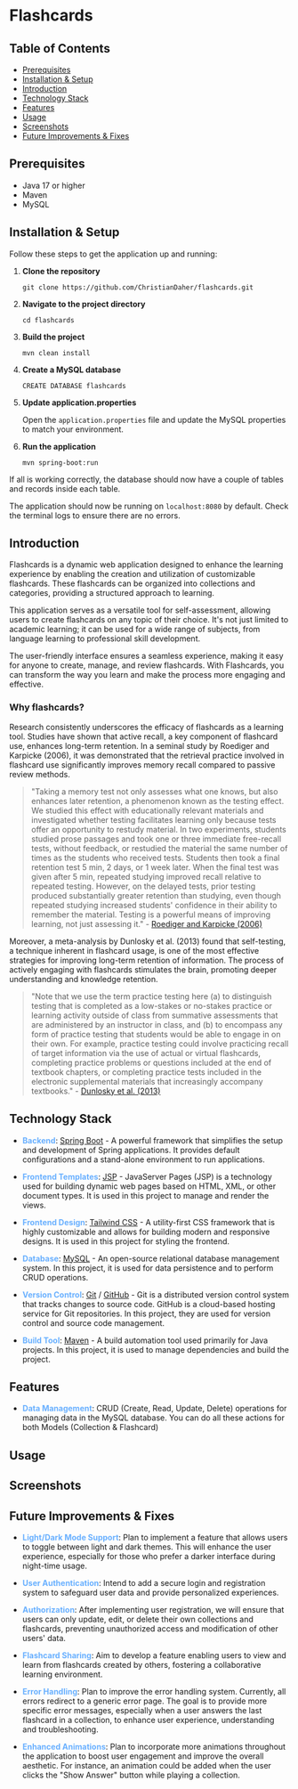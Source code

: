 # Flashcards

## Table of Contents

- [Prerequisites](#prerequisites)
- [Installation & Setup](#installation--setup)
- [Introduction](#introduction)
- [Technology Stack](#technology-stack)
- [Features](#features)
- [Usage](#usage)
- [Screenshots](#screenshots)
- [Future Improvements & Fixes](#future-improvements--fixes)

## Prerequisites

- Java 17 or higher
- Maven
- MySQL

## Installation & Setup

Follow these steps to get the application up and running:

1. **Clone the repository**

   ```
   git clone https://github.com/ChristianDaher/flashcards.git
   ```

2. **Navigate to the project directory**

   ```
   cd flashcards
   ```

3. **Build the project**

   ```
   mvn clean install
   ```

4. **Create a MySQL database**

   ```
   CREATE DATABASE flashcards
   ```

5. **Update application.properties**

   Open the `application.properties` file and update the MySQL properties to match your environment.

6. **Run the application**

   ```
   mvn spring-boot:run
   ```

If all is working correctly, the database should now have a couple of tables and records inside each table.

The application should now be running on `localhost:8080` by default. Check the terminal logs to ensure there are no errors.

## Introduction

Flashcards is a dynamic web application designed to enhance the learning experience by enabling the creation and utilization of customizable flashcards. These flashcards can be organized into collections and categories, providing a structured approach to learning.

This application serves as a versatile tool for self-assessment, allowing users to create flashcards on any topic of their choice. It's not just limited to academic learning; it can be used for a wide range of subjects, from language learning to professional skill development.

The user-friendly interface ensures a seamless experience, making it easy for anyone to create, manage, and review flashcards. With Flashcards, you can transform the way you learn and make the process more engaging and effective.

### Why flashcards?

Research consistently underscores the efficacy of flashcards as a learning tool. Studies have shown that active recall, a key component of flashcard use, enhances long-term retention. In a seminal study by Roediger and Karpicke (2006), it was demonstrated that the retrieval practice involved in flashcard use significantly improves memory recall compared to passive review methods.

> "Taking a memory test not only assesses what one knows, but also enhances later retention, a phenomenon known as the testing effect. We studied this effect with educationally relevant materials and investigated whether testing facilitates learning only because tests offer an opportunity to restudy material. In two experiments, students studied prose passages and took one or three immediate free-recall tests, without feedback, or restudied the material the same number of times as the students who received tests. Students then took a final retention test 5 min, 2 days, or 1 week later. When the final test was given after 5 min, repeated studying improved recall relative to repeated testing. However, on the delayed tests, prior testing produced substantially greater retention than studying, even though repeated studying increased students' confidence in their ability to remember the material. Testing is a powerful means of improving learning, not just assessing it." - [Roediger and Karpicke (2006)](https://pubmed.ncbi.nlm.nih.gov/16507066/)

Moreover, a meta-analysis by Dunlosky et al. (2013) found that self-testing, a technique inherent in flashcard usage, is one of the most effective strategies for improving long-term retention of information. The process of actively engaging with flashcards stimulates the brain, promoting deeper understanding and knowledge retention.

> "Note that we use the term practice testing here (a) to distinguish testing that is completed as a low-stakes or no-stakes practice or learning activity outside of class from summative assessments that are administered by an instructor in class, and (b) to encompass any form of practice testing that students would be able to engage in on their own. For example, practice testing could involve practicing recall of target information via the use of actual or virtual flashcards, completing practice problems or questions included at the end of textbook chapters, or completing practice tests included in the electronic supplemental materials that increasingly accompany textbooks." - [Dunlosky et al. (2013)](https://pcl.sitehost.iu.edu/rgoldsto/courses/dunloskyimprovinglearning.pdf)

## Technology Stack

- <span style="color: #69B0FF">**Backend**</span>: [Spring Boot](https://spring.io/projects/spring-boot) - A powerful framework that simplifies the setup and development of Spring applications. It provides default configurations and a stand-alone environment to run applications.

- <span style="color: #69B0FF">**Frontend Templates**</span>: [JSP](https://docs.oracle.com/javaee/5/tutorial/doc/bnagx.html) - JavaServer Pages (JSP) is a technology used for building dynamic web pages based on HTML, XML, or other document types. It is used in this project to manage and render the views.

- <span style="color: #69B0FF">**Frontend Design**</span>: [Tailwind CSS](https://tailwindcss.com/) - A utility-first CSS framework that is highly customizable and allows for building modern and responsive designs. It is used in this project for styling the frontend.

- <span style="color: #69B0FF">**Database**</span>: [MySQL](https://www.mysql.com/) - An open-source relational database management system. In this project, it is used for data persistence and to perform CRUD operations.

- <span style="color: #69B0FF">**Version Control**</span>: [Git](https://git-scm.com/) / [GitHub](https://github.com/) - Git is a distributed version control system that tracks changes to source code. GitHub is a cloud-based hosting service for Git repositories. In this project, they are used for version control and source code management.

- <span style="color: #69B0FF">**Build Tool**</span>: [Maven](https://maven.apache.org/) - A build automation tool used primarily for Java projects. In this project, it is used to manage dependencies and build the project.

## Features

- <span style="color: #69B0FF">**Data Management**</span>: CRUD (Create, Read, Update, Delete) operations for managing data in the MySQL database. You can do all these actions for both Models (Collection & Flashcard)

## Usage

## Screenshots

## Future Improvements & Fixes

- <span style="color: #69B0FF">**Light/Dark Mode Support**</span>: Plan to implement a feature that allows users to toggle between light and dark themes. This will enhance the user experience, especially for those who prefer a darker interface during night-time usage.

- <span style="color: #69B0FF">**User Authentication**</span>: Intend to add a secure login and registration system to safeguard user data and provide personalized experiences.

- <span style="color: #69B0FF">**Authorization**</span>: After implementing user registration, we will ensure that users can only update, edit, or delete their own collections and flashcards, preventing unauthorized access and modification of other users' data.

- <span style="color: #69B0FF">**Flashcard Sharing**</span>: Aim to develop a feature enabling users to view and learn from flashcards created by others, fostering a collaborative learning environment.

- <span style="color: #69B0FF">**Error Handling**</span>: Plan to improve the error handling system. Currently, all errors redirect to a generic error page. The goal is to provide more specific error messages, especially when a user answers the last flashcard in a collection, to enhance user experience, understanding and troubleshooting.

- <span style="color: #69B0FF">**Enhanced Animations**</span>: Plan to incorporate more animations throughout the application to boost user engagement and improve the overall aesthetic. For instance, an animation could be added when the user clicks the "Show Answer" button while playing a collection.
